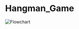 # Hangman_Game

![Flowchart](https://github.com/saidathu-lalam/Hangman_Game/assets/93372015/f1895d03-d805-43b9-a114-003153d3444f)
